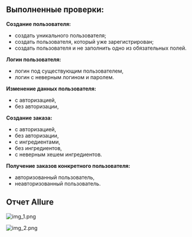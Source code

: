 ## Выполненные проверки:

**Создание пользователя:**
- создать уникального пользователя;
- создать пользователя, который уже зарегистрирован; 
- создать пользователя и не заполнить одно из обязательных полей.

**Логин пользователя:**
- логин под существующим пользователем, 
- логин с неверным логином и паролем.

**Изменение данных пользователя:**
- с авторизацией,
- без авторизации,

**Создание заказа:**
- с авторизацией,
- без авторизации,
- с ингредиентами,
- без ингредиентов,
- с неверным хешем ингредиентов.

**Получение заказов конкретного пользователя:**
- авторизованный пользователь,
- неавторизованный пользователь.

## Отчет Allure

![img_1.png](img_1.png)

![img_2.png](img_2.png)